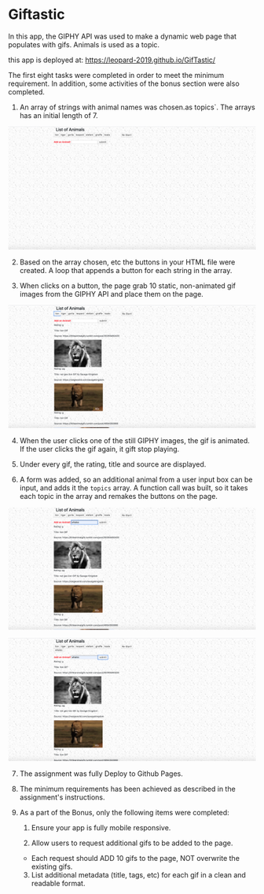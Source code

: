 # Giftastic #

In this app,  the GIPHY API was used to make a dynamic web page that populates with gifs. Animals is used as 
a topic.

this app is deployed at:  https://leopard-2019.github.io/GifTastic/

The first eight tasks were completed in order to meet the minimum requirement. In addition, some activities of the bonus section 
were also completed.

1. An array of strings with animal names was chosen.as topics`. The  arrays has an initial length of 7.

![](assets/images/gif1.png)


2.  Based on the array chosen, etc the  buttons in your HTML file were created. A loop that appends a button for each string in the array.

3. When clicks on a button, the page  grab 10 static, non-animated gif images from the GIPHY API and place them on the page.

![](assets/images/gif2.png)

4. When the user clicks one of the still GIPHY images, the gif is animated. If the user clicks the gif again, it gift stop playing.

5. Under every gif, the rating, title and source are displayed.

6. A form was added, so an additional animal from a user input box can be input,  and adds it the  `topics` array. A function call was built, so it takes each topic in the array and remakes the buttons on the page.

![](assets/images/gif3.png)

![](assets/images/gif4.png)

7. The assignment was fully Deploy to Github Pages.

8. The minimum requirements has been achieved as described in the assignment's instructions.

9. As a part of the Bonus, only the following items were completed:

   1. Ensure your app is fully mobile responsive.

   2. Allow users to request additional gifs to be added to the page.
   * Each request should ADD 10 gifs to the page, NOT overwrite the existing gifs.

   3. List additional metadata (title, tags, etc) for each gif in a clean and readable format.
   
